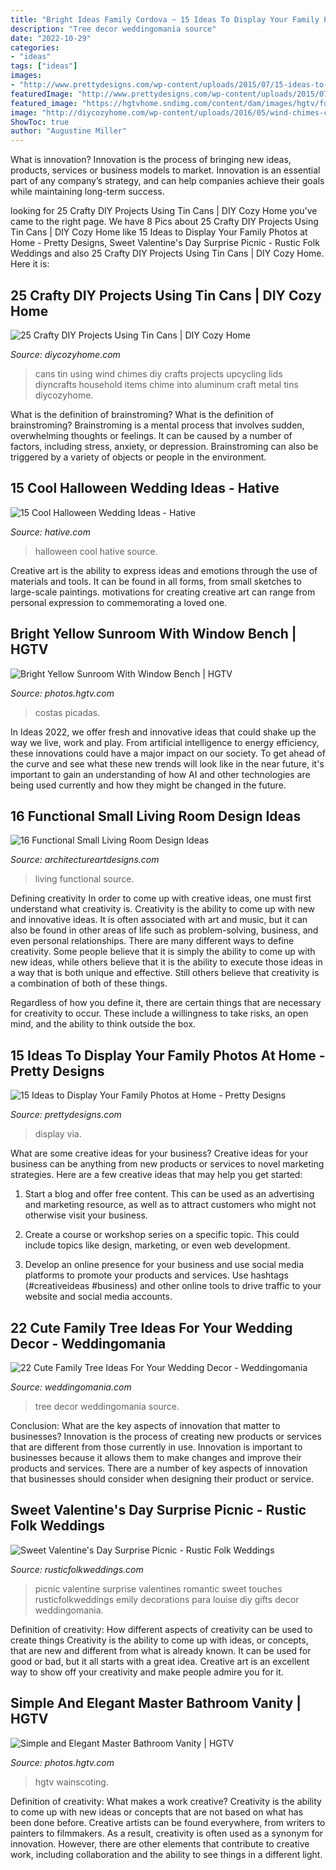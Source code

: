 ```yaml
---
title: "Bright Ideas Family Cordova ~ 15 Ideas To Display Your Family Photos At Home"
description: "Tree decor weddingomania source"
date: "2022-10-29"
categories:
- "ideas"
tags: ["ideas"]
images:
- "http://www.prettydesigns.com/wp-content/uploads/2015/07/15-ideas-to-display-your-family-photos-at-home6.jpg"
featuredImage: "http://www.prettydesigns.com/wp-content/uploads/2015/07/15-ideas-to-display-your-family-photos-at-home6.jpg"
featured_image: "https://hgtvhome.sndimg.com/content/dam/images/hgtv/fullset/2019/8/27/0/IO_Andrew-Suvalsky_Yellow-Green-Countryside_10.jpg.rend.hgtvcom.966.1449.suffix/1566924844752.jpeg"
image: "http://diycozyhome.com/wp-content/uploads/2016/05/wind-chimes-cans.jpg"
ShowToc: true
author: "Augustine Miller"
---
```



What is innovation?
Innovation is the process of bringing new ideas, products, services or business models to market. Innovation is an essential part of any company’s strategy, and can help companies achieve their goals while maintaining long-term success.

	

		
looking for 25 Crafty DIY Projects Using Tin Cans | DIY Cozy Home you've came to the right page. We have 8 Pics about 25 Crafty DIY Projects Using Tin Cans | DIY Cozy Home like 15 Ideas to Display Your Family Photos at Home - Pretty Designs, Sweet Valentine&#039;s Day Surprise Picnic - Rustic Folk Weddings and also 25 Crafty DIY Projects Using Tin Cans | DIY Cozy Home. Here it is:
		
    
## 25 Crafty DIY Projects Using Tin Cans | DIY Cozy Home

<img loading=lazy src="http://diycozyhome.com/wp-content/uploads/2016/05/wind-chimes-cans.jpg" onerror="this.onerror=null;this.src='https://tse1.mm.bing.net/th?id=OIP.mJ_01NnuLx0sJS-PHSzFTgHaMo&amp;pid=15.1';" alt="25 Crafty DIY Projects Using Tin Cans | DIY Cozy Home">

_Source: diycozyhome.com_

>cans tin using wind chimes diy crafts projects upcycling lids diyncrafts household items chime into aluminum craft metal tins diycozyhome. 

	

What is the definition of brainstroming?
What is the definition of brainstroming? Brainstroming is a mental process that involves sudden, overwhelming thoughts or feelings. It can be caused by a number of factors, including stress, anxiety, or depression. Brainstroming can also be triggered by a variety of objects or people in the environment.

    
## 15 Cool Halloween Wedding Ideas - Hative

<img loading=lazy src="https://hative.com/wp-content/uploads/2014/10/halloween-wedding-ideas/3-cool-halloween-wedding-ideas.jpg" onerror="this.onerror=null;this.src='https://tse2.mm.bing.net/th?id=OIP.RzeSkJ7VHY66-xZziImgiQHaJ3&amp;pid=15.1';" alt="15 Cool Halloween Wedding Ideas - Hative">

_Source: hative.com_

>halloween cool hative source. 

	

Creative art is the ability to express ideas and emotions through the use of materials and tools. It can be found in all forms, from small sketches to large-scale paintings. motivations for creating creative art can range from personal expression to commemorating a loved one.

    
## Bright Yellow Sunroom With Window Bench | HGTV

<img loading=lazy src="https://hgtvhome.sndimg.com/content/dam/images/hgtv/fullset/2019/8/27/0/IO_Andrew-Suvalsky_Yellow-Green-Countryside_10.jpg.rend.hgtvcom.966.1449.suffix/1566924844752.jpeg" onerror="this.onerror=null;this.src='https://tse4.mm.bing.net/th?id=OIP.F1EDzKwdGilmmvtW3D_s6gHaLH&amp;pid=15.1';" alt="Bright Yellow Sunroom With Window Bench | HGTV">

_Source: photos.hgtv.com_

>costas picadas. 

	

In Ideas 2022, we offer fresh and innovative ideas that could shake up the way we live, work and play. From artificial intelligence to energy efficiency, these innovations could have a major impact on our society. To get ahead of the curve and see what these new trends will look like in the near future, it's important to gain an understanding of how AI and other technologies are being used currently and how they might be changed in the future.

    
## 16 Functional Small Living Room Design Ideas

<img loading=lazy src="https://www.architectureartdesigns.com/wp-content/uploads/2015/06/740.jpg" onerror="this.onerror=null;this.src='https://tse2.mm.bing.net/th?id=OIP.3bAw5nrj6t3XFI8IK6GBcwHaE8&amp;pid=15.1';" alt="16 Functional Small Living Room Design Ideas">

_Source: architectureartdesigns.com_

>living functional source. 

	

Defining creativity
In order to come up with creative ideas, one must first understand what creativity is. Creativity is the ability to come up with new and innovative ideas. It is often associated with art and music, but it can also be found in other areas of life such as problem-solving, business, and even personal relationships.
There are many different ways to define creativity. Some people believe that it is simply the ability to come up with new ideas, while others believe that it is the ability to execute those ideas in a way that is both unique and effective. Still others believe that creativity is a combination of both of these things.

Regardless of how you define it, there are certain things that are necessary for creativity to occur. These include a willingness to take risks, an open mind, and the ability to think outside the box.

    
## 15 Ideas To Display Your Family Photos At Home - Pretty Designs

<img loading=lazy src="http://www.prettydesigns.com/wp-content/uploads/2015/07/15-ideas-to-display-your-family-photos-at-home6.jpg" onerror="this.onerror=null;this.src='https://tse4.mm.bing.net/th?id=OIP.YiLQxW7LOyGhmYKt_QMlFwHaLE&amp;pid=15.1';" alt="15 Ideas to Display Your Family Photos at Home - Pretty Designs">

_Source: prettydesigns.com_

>display via. 

	

What are some creative ideas for your business?
Creative ideas for your business can be anything from new products or services to novel marketing strategies. Here are a few creative ideas that may help you get started:
1. Start a blog and offer free content. This can be used as an advertising and marketing resource, as well as to attract customers who might not otherwise visit your business.

2. Create a course or workshop series on a specific topic. This could include topics like design, marketing, or even web development.

3. Develop an online presence for your business and use social media platforms to promote your products and services. Use hashtags (#creativeideas #business) and other online tools to drive traffic to your website and social media accounts.


    
## 22 Cute Family Tree Ideas For Your Wedding Decor - Weddingomania

<img loading=lazy src="http://i.weddingomania.com/22-Family-Tree-Ideas-For-Your-Wedding13.jpg" onerror="this.onerror=null;this.src='https://tse2.mm.bing.net/th?id=OIP.BUAyMb311tqnrmdTOzJQrwAAAA&amp;pid=15.1';" alt="22 Cute Family Tree Ideas For Your Wedding Decor - Weddingomania">

_Source: weddingomania.com_

>tree decor weddingomania source. 

	

Conclusion: What are the key aspects of innovation that matter to businesses?
Innovation is the process of creating new products or services that are different from those currently in use. Innovation is important to businesses because it allows them to make changes and improve their products and services. There are a number of key aspects of innovation that businesses should consider when designing their product or service.

    
## Sweet Valentine&#039;s Day Surprise Picnic - Rustic Folk Weddings

<img loading=lazy src="http://www.rusticfolkweddings.com/wp-content/uploads/2015/02/affordable-valentines-day-ideas1.jpg" onerror="this.onerror=null;this.src='https://tse4.mm.bing.net/th?id=OIP.YPA94kRT014quA-IkHzLjwHaLH&amp;pid=15.1';" alt="Sweet Valentine&#039;s Day Surprise Picnic - Rustic Folk Weddings">

_Source: rusticfolkweddings.com_

>picnic valentine surprise valentines romantic sweet touches rusticfolkweddings emily decorations para louise diy gifts decor weddingomania. 

	

Definition of creativity: How different aspects of creativity can be used to create things
Creativity is the ability to come up with ideas, or concepts, that are new and different from what is already known. It can be used for good or bad, but it all starts with a great idea. Creative art is an excellent way to show off your creativity and make people admire you for it.

    
## Simple And Elegant Master Bathroom Vanity | HGTV

<img loading=lazy src="https://hgtvhome.sndimg.com/content/dam/images/hgtv/fullset/2017/5/31/1/FOD17_DiMauro-Architects_Gray-Farmhouse_18.jpg.rend.hgtvcom.966.1288.suffix/1496261793971.jpeg" onerror="this.onerror=null;this.src='https://tse3.mm.bing.net/th?id=OIP.Acce2CwxBEho_HgVLzMGdAHaJ4&amp;pid=15.1';" alt="Simple and Elegant Master Bathroom Vanity | HGTV">

_Source: photos.hgtv.com_

>hgtv wainscoting. 

	

Definition of creativity: What makes a work creative?
Creativity is the ability to come up with new ideas or concepts that are not based on what has been done before. Creative artists can be found everywhere, from writers to painters to filmmakers. As a result, creativity is often used as a synonym for innovation. However, there are other elements that contribute to creative work, including collaboration and the ability to see things in a different light.

